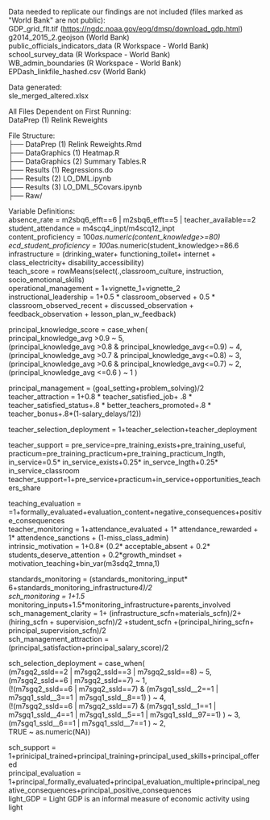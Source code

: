 Data needed to replicate our findings are not included (files marked as "World Bank" are not public):  
GDP_grid_flt.tif (https://ngdc.noaa.gov/eog/dmsp/download_gdp.html)  
g2014_2015_2.geojson (World Bank)   
public_officials_indicators_data (R Workspace - World Bank)  
school_survey_data (R Workspace - World Bank)  
WB_admin_boundaries (R Workspace - World Bank)   
EPDash_linkfile_hashed.csv (World Bank)  

Data generated:  
sle_merged_altered.xlsx

All Files Dependent on First Running:  
DataPrep (1) Relink Reweights


File Structure:  
├── DataPrep (1) Relink Reweights.Rmd          
├── DataGraphics (1) Heatmap.R     		  		           
├── DataGraphics (2) Summary Tables.R     	   
├── Results (1) Regressions.do     		  		    
├── Results (2) LO_DML.ipynb    				
├── Results (3) LO_DML_5Covars.ipynb    		
├── Raw/     						  				 

Variable Definitions:  
absence_rate = m2sbq6_efft==6 | m2sbq6_efft==5 |  teacher_available==2  
student_attendance = m4scq4_inpt/m4scq12_inpt   
content_proficiency = 100*as.numeric(content_knowledge>=80)  
ecd_student_proficiency = 100*as.numeric(student_knowledge>=86.6  
infrastructure = (drinking_water+ functioning_toilet+ internet + class_electricity+ disability_accessibility)  
teach_score = rowMeans(select(.,classroom_culture, instruction, socio_emotional_skills)  
operational_management = 1+vignette_1+vignette_2  
instructional_leadership = 1+0.5 * classroom_observed + 0.5 * classroom_observed_recent + discussed_observation + feedback_observation + lesson_plan_w_feedback)  

principal_knowledge_score = case_when(  
principal_knowledge_avg >0.9 ~ 5,  
(principal_knowledge_avg >0.8 & principal_knowledge_avg<=0.9) ~ 4,  
(principal_knowledge_avg >0.7 & principal_knowledge_avg<=0.8) ~ 3,  
(principal_knowledge_avg >0.6 & principal_knowledge_avg<=0.7) ~ 2,  
(principal_knowledge_avg <=0.6 ) ~ 1  )  

principal_management = (goal_setting+problem_solving)/2  
teacher_attraction = 1+0.8 * teacher_satisfied_job+ .8 * teacher_satisfied_status+.8 * better_teachers_promoted+.8 * teacher_bonus+.8*(1-salary_delays/12))  

teacher_selection_deployment = 1+teacher_selection+teacher_deployment  

teacher_support = pre_service=pre_training_exists+pre_training_useful,  
practicum=pre_training_practicum+pre_training_practicum_lngth,  
in_service=0.5* in_service_exists+0.25* in_servce_lngth+0.25* in_service_classroom  
teacher_support=1+pre_service+practicum+in_service+opportunities_teachers_share  

teaching_evaluation = =1+formally_evaluated+evaluation_content+negative_consequences+positive_consequences  
teacher_monitoring = 1+attendance_evaluated + 1* attendance_rewarded + 1* attendence_sanctions + (1-miss_class_admin)  
intrinsic_motivation = 1+0.8* (0.2* acceptable_absent + 0.2* students_deserve_attention + 0.2*growth_mindset + motivation_teaching+bin_var(m3sdq2_tmna,1)  

standards_monitoring = (standards_monitoring_input* 6+standards_monitoring_infrastructure*4)/2  
sch_monitoring = 1+1.5* monitoring_inputs+1.5*monitoring_infrastructure+parents_involved  
sch_management_clarity = 1+ (infrastructure_scfn+materials_scfn)/2+ (hiring_scfn + supervision_scfn)/2 +student_scfn +(principal_hiring_scfn+ principal_supervision_scfn)/2  
sch_management_attraction = (principal_satisfaction+principal_salary_score)/2  

sch_selection_deployment = case_when(  
    (m7sgq2_ssld==2 | m7sgq2_ssld==3 | m7sgq2_ssld==8) ~ 5,  
    (m7sgq2_ssld==6 | m7sgq2_ssld==7) ~ 1,  
    (!(m7sgq2_ssld==6 | m7sgq2_ssld==7) & (m7sgq1_ssld__2==1 | m7sgq1_ssld__3==1 | m7sgq1_ssld__8==1) ) ~ 4,  
    (!(m7sgq2_ssld==6 | m7sgq2_ssld==7) & (m7sgq1_ssld__1==1 | m7sgq1_ssld__4==1 | m7sgq1_ssld__5==1 | m7sgq1_ssld__97==1) ) ~ 3,  
    (m7sgq1_ssld__6==1 | m7sgq1_ssld__7==1 ) ~ 2,   
    TRUE ~ as.numeric(NA))  
    
sch_support = 1+prinicipal_trained+principal_training+principal_used_skills+principal_offered  
principal_evaluation = 1+principal_formally_evaluated+principal_evaluation_multiple+principal_negative_consequences+principal_positive_consequences  
light_GDP = Light GDP is an informal measure of economic activity using light  
